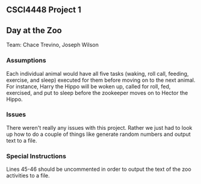 ## CSCI4448 Project 1
## Day at the Zoo  
Team: Chace Trevino, Joseph Wilson

### Assumptions
Each individual animal would have all five tasks (waking, roll call, feeding, exercise, and sleep) executed for them before moving on to the next animal. For instance, Harry the Hippo will be woken up, called for roll, fed, exercised, and put to sleep before the zookeeper moves on to Hector the Hippo.  

### Issues
There weren't really any issues with this project. Rather we just had to look up how to do a couple of things like generate random numbers and output text to a file.  

### Special Instructions  
Lines 45-46 should be uncommented in order to output the text of the zoo activities to a file.  